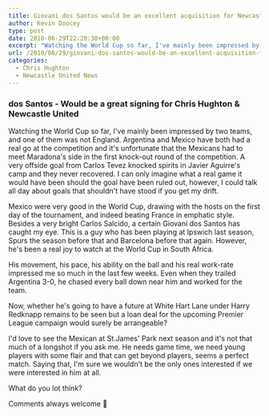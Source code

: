 ```yaml
---
title: Giovani dos Santos would be an excellent acquisition for Newcastle United
author: Kevin Doocey
type: post
date: 2010-06-29T22:20:38+00:00
excerpt: "Watching the World Cup so far, I've mainly been impressed by two teams, and one of them was not England. Argentina and Mexico have both had a real go at the competition and it's unfortunate that the Mexicans had to meet Maradona's side .."
url: /2010/06/29/giovani-dos-santos-would-be-an-excellent-acquisition-for-newcastle-united/
categories:
  - Chris Hughton
  - Newcastle United News
---
```


### dos Santos - Would be a great signing for Chris Hughton & Newcastle United

Watching the World Cup so far, I've mainly been impressed by two teams, and one of them was not England. Argentina and Mexico have both had a real go at the competition and it's unfortunate that the Mexicans had to meet Maradona's side in the first knock-out round of the competition. A very offside goal from Carlos Tevez knocked spirits in Javier Aguirre's camp and they  never recovered. I can only imagine what a real game it would have been should the goal have been ruled out, however, I could talk all day about goals that shouldn't have stood if you get my drift.

Mexico were very good in the World Cup, drawing with the hosts on the first day of the tournament, and indeed beating France in emphatic style. Besides a very bright Carlos Salcido, a certain Giovani dos Santos has caught my eye. This is a guy who has been playing at Ipswich last season, Spurs the season before that and Barcelona before that again. However, he's been a real joy to watch at the World Cup in South Africa.

His movement, his pace, his ability on the ball and his real work-rate impressed me so much in the last few weeks. Even when they trailed Argentina 3-0, he chased every ball down near him and worked for the team.

Now, whether he's going to have a future at White Hart Lane under Harry Redknapp remains to be seen but a loan deal for the upcoming Premier League campaign would surely be arrangeable?

I'd love to see the Mexican at St.James' Park next season and it's not that much of a longshot if you ask me. He needs game time, we need young players with some flair and that can get beyond players, seems a perfect match. Saying that, I'm sure we wouldn't be the only ones interested if we were interested in him at all.

What do you lot think?

Comments always welcome 🙂
